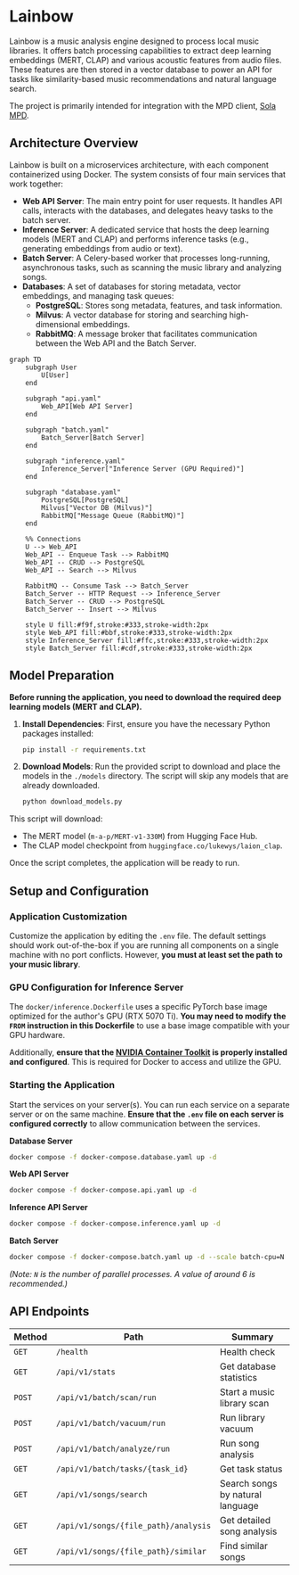 # Lainbow

Lainbow is a music analysis engine designed to process local music libraries. It offers batch processing capabilities to extract deep learning embeddings (MERT, CLAP) and various acoustic features from audio files. These features are then stored in a vector database to power an API for tasks like similarity-based music recommendations and natural language search.

The project is primarily intended for integration with the MPD client, [Sola MPD](https://github.com/prokosna/sola_mpd).

## Architecture Overview

Lainbow is built on a microservices architecture, with each component containerized using Docker. The system consists of four main services that work together:

- **Web API Server**: The main entry point for user requests. It handles API calls, interacts with the databases, and delegates heavy tasks to the batch server.
- **Inference Server**: A dedicated service that hosts the deep learning models (MERT and CLAP) and performs inference tasks (e.g., generating embeddings from audio or text).
- **Batch Server**: A Celery-based worker that processes long-running, asynchronous tasks, such as scanning the music library and analyzing songs.
- **Databases**: A set of databases for storing metadata, vector embeddings, and managing task queues:
    - **PostgreSQL**: Stores song metadata, features, and task information.
    - **Milvus**: A vector database for storing and searching high-dimensional embeddings.
    - **RabbitMQ**: A message broker that facilitates communication between the Web API and the Batch Server.

```mermaid
graph TD
    subgraph User
        U[User]
    end

    subgraph "api.yaml"
        Web_API[Web API Server]
    end

    subgraph "batch.yaml"
        Batch_Server[Batch Server]
    end

    subgraph "inference.yaml"
        Inference_Server["Inference Server (GPU Required)"]
    end

    subgraph "database.yaml"
        PostgreSQL[PostgreSQL]
        Milvus["Vector DB (Milvus)"]
        RabbitMQ["Message Queue (RabbitMQ)"]
    end

    %% Connections
    U --> Web_API
    Web_API -- Enqueue Task --> RabbitMQ
    Web_API -- CRUD --> PostgreSQL
    Web_API -- Search --> Milvus

    RabbitMQ -- Consume Task --> Batch_Server
    Batch_Server -- HTTP Request --> Inference_Server
    Batch_Server -- CRUD --> PostgreSQL
    Batch_Server -- Insert --> Milvus

    style U fill:#f9f,stroke:#333,stroke-width:2px
    style Web_API fill:#bbf,stroke:#333,stroke-width:2px
    style Inference_Server fill:#ffc,stroke:#333,stroke-width:2px
    style Batch_Server fill:#cdf,stroke:#333,stroke-width:2px
```

## Model Preparation

**Before running the application, you need to download the required deep learning models (MERT and CLAP).**

1.  **Install Dependencies**:
    First, ensure you have the necessary Python packages installed:
    ```bash
    pip install -r requirements.txt
    ```

2.  **Download Models**:
    Run the provided script to download and place the models in the `./models` directory. The script will skip any models that are already downloaded.
    ```bash
    python download_models.py
    ```

This script will download:
- The MERT model (`m-a-p/MERT-v1-330M`) from Hugging Face Hub.
- The CLAP model checkpoint from `huggingface.co/lukewys/laion_clap`.

Once the script completes, the application will be ready to run.

## Setup and Configuration

### Application Customization
Customize the application by editing the `.env` file. The default settings should work out-of-the-box if you are running all components on a single machine with no port conflicts. However, **you must at least set the path to your music library**.

### GPU Configuration for Inference Server
The `docker/inference.Dockerfile` uses a specific PyTorch base image optimized for the author's GPU (RTX 5070 Ti). **You may need to modify the `FROM` instruction in this Dockerfile** to use a base image compatible with your GPU hardware.

Additionally, **ensure that the [NVIDIA Container Toolkit](https://docs.nvidia.com/datacenter/cloud-native/container-toolkit/latest/install-guide.html) is properly installed and configured**. This is required for Docker to access and utilize the GPU.

### Starting the Application

Start the services on your server(s). You can run each service on a separate server or on the same machine. **Ensure that the `.env` file on each server is configured correctly** to allow communication between the services.

**Database Server**
```bash
docker compose -f docker-compose.database.yaml up -d
```

**Web API Server**
```bash
docker compose -f docker-compose.api.yaml up -d
```

**Inference API Server**
```bash
docker compose -f docker-compose.inference.yaml up -d
```

**Batch Server**
```bash
docker compose -f docker-compose.batch.yaml up -d --scale batch-cpu=N
```
*(Note: `N` is the number of parallel processes. A value of around 6 is recommended.)*

## API Endpoints

| Method | Path                               | Summary                                |
|--------|------------------------------------|----------------------------------------|
| `GET`  | `/health`                          | Health check                           |
| `GET`  | `/api/v1/stats`                    | Get database statistics                |
| `POST` | `/api/v1/batch/scan/run`           | Start a music library scan             |
| `POST` | `/api/v1/batch/vacuum/run`         | Run library vacuum                     |
| `POST` | `/api/v1/batch/analyze/run`        | Run song analysis                      |
| `GET`  | `/api/v1/batch/tasks/{task_id}`    | Get task status                        |
| `GET`  | `/api/v1/songs/search`             | Search songs by natural language       |
| `GET`  | `/api/v1/songs/{file_path}/analysis` | Get detailed song analysis             |
| `GET`  | `/api/v1/songs/{file_path}/similar`  | Find similar songs                     |
